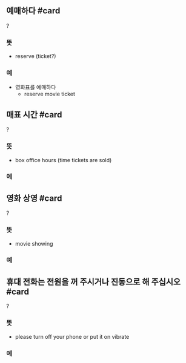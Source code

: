 ## 예매하다 #card
?
### 뜻
- reserve (ticket?)
### 예
- 영화표를 예매하다
	- reserve movie ticket
<!--SR:!2025-02-12,115,290-->

## 매표 시간 #card
?
### 뜻
- box office hours (time tickets are sold)
### 예
<!--SR:!2025-04-27,126,230-->

## 영화 상영 #card
?
### 뜻
- movie showing
### 예
<!--SR:!2025-01-04,21,150-->

## 휴대 전화는 전원을 꺼 주시거나 진동으로 해 주십시오 #card
?
### 뜻
- please turn off your phone or put it on vibrate
### 예
<!--SR:!2024-12-17,58,250-->

